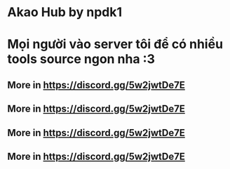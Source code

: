 # Akao Hub by npdk1
# Mọi người vào server tôi để có nhiều tools source ngon nha :3
## More in https://discord.gg/5w2jwtDe7E
## More in https://discord.gg/5w2jwtDe7E
## More in https://discord.gg/5w2jwtDe7E
## More in https://discord.gg/5w2jwtDe7E
